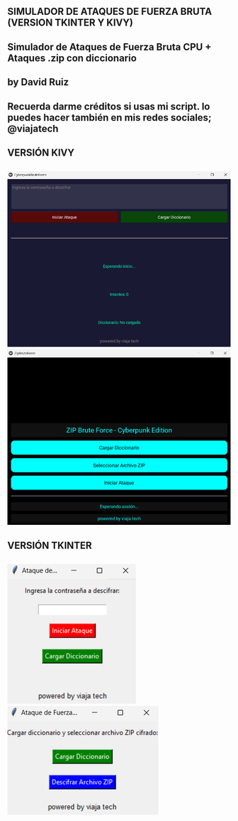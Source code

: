 SIMULADOR DE ATAQUES DE FUERZA BRUTA (VERSION TKINTER Y KIVY)
--------
Simulador de Ataques de Fuerza Bruta CPU + Ataques .zip con diccionario
--------
by David Ruiz
---------
Recuerda darme créditos si usas mi script. lo puedes hacer también en mis redes sociales; @viajatech
-----------
VERSIÓN KIVY
-----------
![](https://github.com/viajatech/SimuladorFuerza/blob/main/Kivy%20Simulador.png)
![](https://github.com/viajatech/SimuladorFuerza/blob/main/ZIP%20BRUTEFORCE.png)
-----------
VERSIÓN TKINTER
-----------
![](https://github.com/viajatech/SimuladorFuerzaBruta/blob/main/GUI%203.1.png) ![](https://github.com/viajatech/SimuladorFuerza/blob/main/zip%20cifrado.png)
-----------

